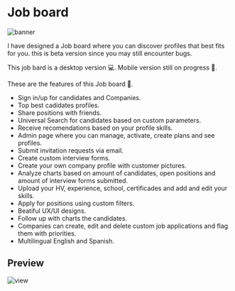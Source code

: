 # Job board


![banner](https://user-images.githubusercontent.com/112887334/227682801-ba7fd65f-6ec9-4bf5-8c7e-079bd267d24e.png)


I have designed a Job board where you can discover profiles that best fits for you.
this is beta version since you may still encounter bugs.

This job bard is a desktop version 💻.
Mobile version still on progress 📱.

These are the features of this Job board 🔎. 

- Sign in/up for candidates and Companies.
- Top best cadidates profiles.
- Share positions with friends.
- Universal Search for candidates based on custom parameters.
- Receive recomendations based on your profile skills.
- Admin page where you can manage, activate, create plans and see profiles.
- Submit invitation requests via email.
- Create custom interview forms.
- Create your own company profile with customer pictures.
- Analyze charts based on amount of candidates, open positions and amount of interview forms submitted.
- Upload your HV, experience, school, certificades and add and edit your skills.
- Apply for positions using custom filters.  
- Beatiful UX/UI designs.
- Follow up with charts the candidates.
- Companies can create, edit and delete custom job applications and flag them with priorities.
- Multilingual English and Spanish. 

## Preview

![view](https://user-images.githubusercontent.com/112887334/227689209-9aa8cf1f-e2d3-4d48-8f1f-500508e09e28.gif)


